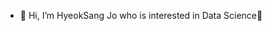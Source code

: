 - 👋 Hi, I’m HyeokSang Jo who is interested in Data Science👀 

<!---
ha2hi/ha2hi is a ✨ special ✨ repository because its `README.md` (this file) appears on your GitHub profile.
You can click the Preview link to take a look at your changes.
--->
